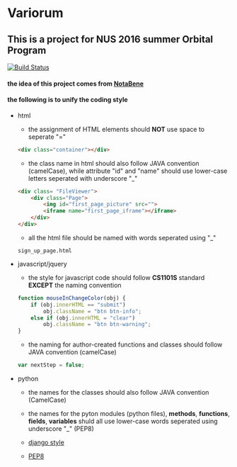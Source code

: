 Variorum
========
This is a project for NUS 2016 summer Orbital Program
--------

[![Build Status](https://travis-ci.org/R-o-y/RIO.svg?branch=master)](https://travis-ci.org/R-o-y/RIO)

#### the idea of this project comes from [NotaBene](http://nb.mit.edu/)
 
#### the following is to unify the coding style
* html
    * the assignment of HTML elements should **NOT** use space to seperate "="   
    ```html
    <div class="container"></div>
    ```

    * the class name in html should also follow JAVA convention (camelCase), while attribute "id" and "name" should use lower-case letters seperated with underscore "_"
    ```html
    <div class= "FileViewer">
        <div class="Page">     
            <img id="first_page_picture" src="">
            <iframe name="first_page_iframe"></iframe>
        </div>
    </div>
    ```

    * all the html file should be named with words seperated using "_"      
    ```
    sign_up_page.html
    ```

* javascript/jquery
    * the style for javascript code should follow **CS1101S** standard **EXCEPT** the naming convention    
    ```javascript
    function mouseInChangeColor(obj) {
        if (obj.innerHTML == "submit")
            obj.className = "btn btn-info";
        else if (obj.innerHTML = "clear")
            obj.className = "btn btn-warning";
    }
    ```
    
    * the naming for author-created functions and classes should follow JAVA convention (camelCase)    
    ```javascript
    var nextStep = false;
    ```
    
* python
    * the names for the classes should also follow JAVA convention (CamelCase)

    * the names for the pyton modules (python files), **methods**, **functions**, **fields**, **variables** shuld all use lower-case words seperated using underscore "_" (PEP8)
    * [django style](https://docs.djangoproject.com/es/1.9/internals/contributing/writing-code/coding-style/)
    * [PEP8](https://www.python.org/dev/peps/pep-0008/)
